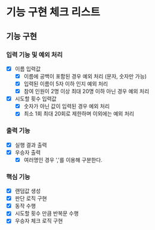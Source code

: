 # 기능 구현 체크 리스트

## 기능 구현

### 입력 기능 및 예외 처리

- [x] 이름 입력값
    - [x] 이름에 공백이 포함된 경우 예외 처리 (문자, 숫자만 가능)
    - [x] 입력된 이름이 5자 이하 인지 예외 처리
    - [x] 참여 인원이 2명 이상 최대 20명 이하 아닌 경우 예외 처리
- [x] 시도할 횟수 입력값
    - [x] 숫자가 아닌 값이 입력된 경우 예외 처리
    - [x] 최소 1회 최대 20회로 제한하며 이외에는 예외 처리

### 출력 기능

- [x] 실행 결과 출력
- [x] 우승자 출력
  - [x] 여러명인 경우 ','를 이용해 구분한다.

###  핵심 기능

- [x] 랜덤값 생성
- [x] 판단 로직 구현
- [x] 동작 수행
- [x] 시도할 횟수 만큼 반복문 수행
- [x] 우승자 체크 로직 구현
